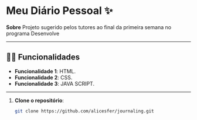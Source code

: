 # Meu Diário Pessoal ✨

**Sobre** Projeto sugerido pelos tutores ao final da primeira semana no programa Desenvolve

---

## ✍🏻 Funcionalidades

- **Funcionalidade 1**: HTML.
- **Funcionalidade 2**: CSS.
- **Funcionalidade 3**: JAVA SCRIPT.

---

1. **Clone o repositório**:
   ```bash
   git clone https://github.com/alicesfer/journaling.git